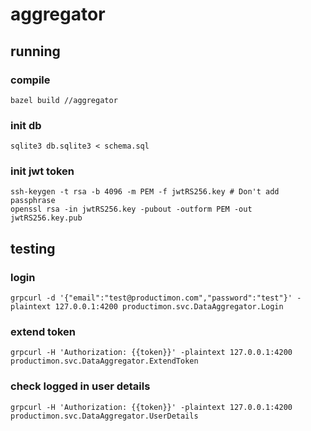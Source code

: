 # aggregator

## running

### compile

```
bazel build //aggregator
```

### init db

```
sqlite3 db.sqlite3 < schema.sql
````

### init jwt token

```
ssh-keygen -t rsa -b 4096 -m PEM -f jwtRS256.key # Don't add passphrase
openssl rsa -in jwtRS256.key -pubout -outform PEM -out jwtRS256.key.pub
```

## testing

### login

```
grpcurl -d '{"email":"test@productimon.com","password":"test"}' -plaintext 127.0.0.1:4200 productimon.svc.DataAggregator.Login
```

### extend token

```
grpcurl -H 'Authorization: {{token}}' -plaintext 127.0.0.1:4200 productimon.svc.DataAggregator.ExtendToken
```

### check logged in user details

```
grpcurl -H 'Authorization: {{token}}' -plaintext 127.0.0.1:4200 productimon.svc.DataAggregator.UserDetails
```
